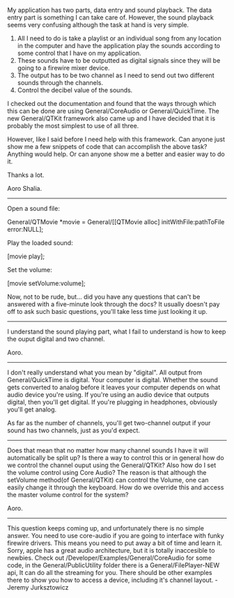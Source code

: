 My application has two parts, data entry and sound playback. The data entry part is something I can take care of. However, the sound playback seems very confusing although the task at hand is very simple.

1) All I need to do is take a playlist or an individual song from any location in the computer and have the application play the sounds according to some control that I have on my application. 
2) These sounds have to be outputted as digital signals since they will be going to a firewire mixer device. 
3) The output has to be two channel as I need to send out two different sounds through the channels.
4) Control the decibel value of the sounds.

I checked out the documentation and found that the ways through which this can be done are using General/CoreAudio or General/QuickTime. The new General/QTKit framework also came up and I have decided that it is probably the most simplest to use of all three. 

However, like I said before I need help with this framework. Can anyone just show me a few snippets of code that can accomplish the above task? Anything would help. Or can anyone show me a better and easier way to do it.

Thanks a lot.

Aoro Shalia.

----

Open a sound file:

    
General/QTMovie *movie = General/[[QTMovie alloc] initWithFile:pathToFile error:NULL];


Play the loaded sound:

    
[movie play];


Set the volume:

    
[movie setVolume:volume];


Now, not to be rude, but... did you have any questions that can't be answered with a five-minute look through the docs? It usually doesn't pay off to ask such basic questions, you'll take less time just looking it up.

----

I understand the sound playing part, what I fail to understand is how to keep the ouput digital and two channel.

Aoro.

----

I don't really understand what you mean by "digital". All output from General/QuickTime is digital. Your computer is digital. Whether the sound gets converted to analog before it leaves your computer depends on what audio device you're using. If you're using an audio device that outputs digital, then you'll get digital. If you're plugging in headphones, obviously you'll get analog.

As far as the number of channels, you'll get two-channel output if your sound has two channels, just as you'd expect.

----

Does that mean that no matter how many channel sounds I have it will automatically be split up? Is there a way to control this or in general how do we control the channel ouput using the General/QTKit? Also how do I set the volume control using Core Audio? The reason is that although the setVolume method(of General/QTKit) can control the Volume, one can easily change it through the keyboard. How do we override this and access the master volume control for the system?  

Aoro.

----

This question keeps coming up, and unfortunately there is no simple answer. You need to use core-audio if you are going to interface with funky firewire drivers. This means you need to put away a bit of time and learn it. Sorry, apple has a great audio architecture, but it is totally inaccesible to newbies. Check out /Developer/Examples/General/CoreAudio for some code, in the General/PublicUtility folder there is a General/FilePlayer-NEW api, It can do all the streaming for you. There should be other examples there to show you how to access a device, including it's channel layout.
-Jeremy Jurksztowicz